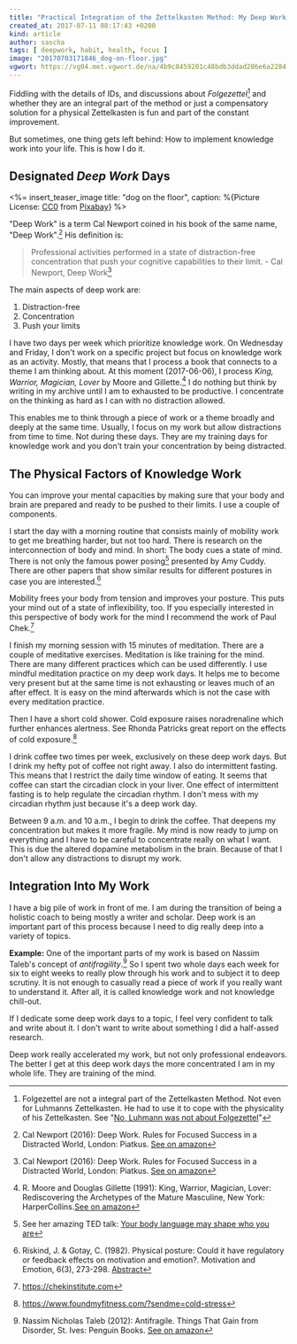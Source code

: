 ```yaml
---
title: "Practical Integration of the Zettelkasten Method: My Deep Work Days"
created_at: 2017-07-11 08:17:43 +0200
kind: article
author: sascha
tags: [ deepwork, habit, health, focus ]
image: "20170703171846_dog-on-floor.jpg"
vgwort: https://vg04.met.vgwort.de/na/4b9c8459201c48bdb3ddad286e6a2284
---
```


Fiddling with the details of IDs, and discussions about *Folgezettel*[^folgezettel] and whether they are an integral part of the method or just a compensatory solution for a physical Zettelkasten is fun and part of the constant improvement. 

But sometimes, one thing gets left behind: How to implement knowledge work into your life. This is how I do it.

  [^folgezettel]: Folgezettel are not a integral part of the Zettelkasten Method. Not even for Luhmanns Zettelkasten. He had to use it to cope with the physicality of his Zettelkasten. See "[No, Luhmann was not about Folgezettel](http://zettelkasten.de/posts/luhmann-folgezettel-truth/)"

## Designated *Deep Work* Days

<%= insert_teaser_image title: "dog on the floor", caption: %{Picture License: <a href="https://creativecommons.org/publicdomain/zero/1.0/deed.en">CC0</a> from <a href="https://pixabay.com/en/dog-face-concentration-cute-canine-1209250/">Pixabay</a>} %>

"Deep Work" is a term Cal Newport coined in his book of the same name, "Deep Work".[^newport2016] His definition is:

> Professional activities performed in a state of distraction-free concentration that push your cognitive capabilities to their limit. - Cal Newport, Deep Work[^newport2016]

  [^newport2016]: Cal Newport (2016):  Deep Work. Rules for Focused Success in a Distracted World, London: Piatkus. [See on amazon](https://www.amazon.com/Deep-Work-Focused-Success-Distracted/dp/0349413681/ref=as_li_ss_tl?_encoding=UTF8&qid=1499094617&sr=8-1&linkCode=ll1&tag=safast03b6-20&linkId=e1b3a5114e3609d139f5a7f69dd56f61)


The main aspects of deep work are:

1. Distraction-free
2. Concentration
3. Push your limits

I have two days per week which prioritize knowledge work. On Wednesday and Friday, I don't work on a specific project but focus on knowledge work as an activity. Mostly, that means that I process a book that connects to a theme I am thinking about. At this moment (2017-06-06), I process *King, Warrior, Magician, Lover* by Moore and Gillette.[^kingwarrior] I do nothing but think by writing in my archive until I am to exhausted to be productive. I concentrate on the thinking as hard as I can with no distraction allowed. 

  [^kingwarrior]: R. Moore and Douglas Gillette (1991):  King, Warrior, Magician, Lover: Rediscovering the Archetypes of the Mature Masculine, New York: HarperCollins.[See on amazon](https://www.amazon.com/King-Warrior-Magician-Lover-Rediscovering/dp/0062506064/ref=as_li_ss_tl?ie=UTF8&qid=1499094571&sr=8-1&keywords=King,+Warrior,+Magician,+Lover:+Rediscovering+the+Archetypes+of+the+Mature+Masculine&linkCode=ll1&tag=safast03b6-20&linkId=54a00811f46d5ab241d9d5fe12ce8d36)

This enables me to think through a piece of work or a theme broadly and deeply at the same time. Usually, I focus on my work but allow distractions from time to time. Not during these days. They are my training days for knowledge work and you don't train your concentration by being distracted. 

## The Physical Factors of Knowledge Work

You can improve your mental capacities by making sure that your body and brain are prepared and ready to be pushed to their limits. I use a couple of components.

I start the day with a morning routine that consists mainly of mobility work to get me breathing harder, but not too hard. There is research on the interconnection of body and mind. In short: The body cues a state of mind. There is not only the famous power posing[^powerposing] presented by Amy Cuddy. There are other papers that show similar results for different postures in case you are interested.[^otherstudies]

  [^powerposing]: See her amazing TED talk: [Your body language may shape who you are](https://www.ted.com/talks/amy_cuddy_your_body_language_shapes_who_you_are)

  [^otherstudies]: Riskind, J. & Gotay, C. (1982). Physical posture: Could it have regulatory or feedback effects on motivation and emotion?. Motivation and Emotion, 6(3), 273-298. [Abstract](https://link.springer.com/article/10.1007/BF00992249)

Mobility frees your body from tension and improves your posture. This puts your mind out of a state of inflexibility, too. If you especially interested in this perspective of body work for the mind I recommend the work of Paul Chek.[^paulchek]

  [^paulchek]: <https://chekinstitute.com>

I finish my morning session with 15 minutes of meditation. There are a couple of meditative exercises. Meditation is like training for the mind. There are many different practices which can be used differently. I use mindful meditation practice on my deep work days. It helps me to become very present but at the same time is not exhausting or leaves much of an after effect. It is easy on the mind afterwards which is not the case with every meditation practice.

Then I have a short cold shower. Cold exposure raises noradrenaline which further enhances alertness. See Rhonda Patricks great report on the effects of cold exposure.[^rhonda]

  [^rhonda]: <https://www.foundmyfitness.com/?sendme=cold-stress>

I drink coffee two times per week, exclusively on these deep work days. But I drink my hefty pot of coffee not right away. I also do intermittent fasting.  This means that I restrict the daily time window of eating. It seems that coffee can start the circadian clock in your liver. One effect of intermittent fasting is to help regulate the circadian rhythm. I don't mess with my circadian rhythm just because it's a deep work day. 

Between 9 a.m. and 10 a.m., I begin to drink the coffee. That deepens my concentration but makes it more fragile. My mind is now ready to jump on everything and I have to be careful to concentrate really on what I want. This is due the altered dopamine metabolism in the brain. Because of that I don't allow any distractions to disrupt my work. 

## Integration Into My Work

I have a big pile of work in front of me. I am during the transition of being a holistic coach to being mostly a writer and scholar. Deep work is an important part of this process because I need to dig really deep into a variety of topics. 

**Example:** One of the important parts of my work is based on Nassim Taleb's concept of *antifragility*.[^taleb] So I spent two whole days each week for six to eight weeks to really plow through his work and to subject it to deep scrutiny. It is not enough to casually read a piece of work if you really want to understand it. After all, it is called knowledge work and not knowledge chill-out.

  [^taleb]: Nassim Nicholas Taleb (2012): Antifragile. Things That Gain from Disorder, St. Ives: Penguin Books. [See on amazon](https://www.amazon.com/Antifragile-Things-That-Disorder-Incerto/dp/0812979680/ref=as_li_ss_tl?ie=UTF8&qid=1499094696&sr=8-1&keywords=taleb+antifragile&linkCode=ll1&tag=safast03b6-20&linkId=cb3c37a9cd584d302cca431bbfe21f57)

If I dedicate some deep work days to a topic, I feel very confident to talk and write about it. I don't want to write about something I did a half-assed research.

Deep work really accelerated my work, but not only professional endeavors. The better I get at this deep work days the more concentrated I am in my whole life. They are training of the mind.
